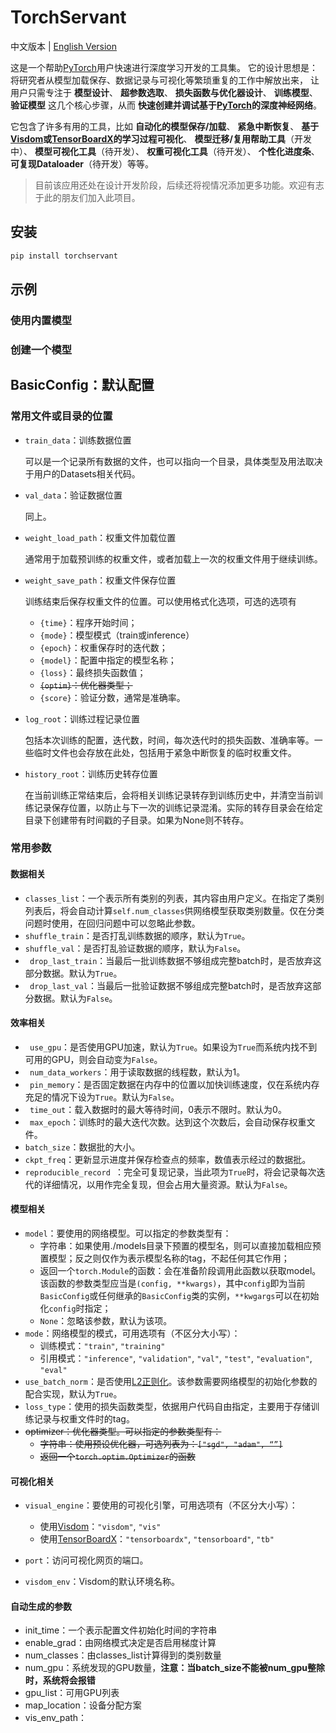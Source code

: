 # TorchServant

中文版本 | [English Version](https://github.com/QixuanAI/pytorch_AI_Engine/blob/master/README_en-US.md)

这是一个帮助[PyTorch](https://pytorch.org)用户快速进行深度学习开发的工具集。
它的设计思想是：将研究者从模型加载保存、数据记录与可视化等繁琐重复的工作中解放出来，
让用户只需专注于
**模型设计**、
**超参数选取**、
**损失函数与优化器设计**、
**训练模型**、
**验证模型**
这几个核心步骤，从而
**快速创建并调试基于[PyTorch](https://pytorch.org)的深度神经网络**。

它包含了许多有用的工具，比如
**自动化的模型保存/加载**、
**紧急中断恢复**、
**基于[Visdom](https://github.com/facebookresearch/visdom)或[TensorBoardX](https://github.com/lanpa/tensorboardX)的学习过程可视化**、
**模型迁移/复用帮助工具**（开发中）、
**模型可视化工具**（待开发）、
**权重可视化工具**（待开发）、
**个性化进度条**、
**可复现Dataloader**（待开发）等等。

> 目前该应用还处在设计开发阶段，后续还将视情况添加更多功能。欢迎有志于此的朋友们加入此项目。

## 安装

```bash
pip install torchservant
```

## 示例



### 使用内置模型

### 创建一个模型





## BasicConfig：默认配置

### 常用文件或目录的位置

* ```train_data```：训练数据位置

  可以是一个记录所有数据的文件，也可以指向一个目录，具体类型及用法取决于用户的Datasets相关代码。

* ```val_data```：验证数据位置

  同上。

* ```weight_load_path```：权重文件加载位置

  通常用于加载预训练的权重文件，或者加载上一次的权重文件用于继续训练。

* ```weight_save_path```：权重文件保存位置

  训练结束后保存权重文件的位置。可以使用格式化选项，可选的选项有
  * ```{time}```：程序开始时间；
  * ```{mode}```：模型模式（train或inference）
  * ```{epoch}```：权重保存时的迭代数；
  * ```{model}```：配置中指定的模型名称；
  * ```{loss}```：最终损失函数值；
  * ~~```{optim}```：优化器类型；~~
  * ```{score}```：验证分数，通常是准确率。

* ```log_root```：训练过程记录位置

  包括本次训练的配置，迭代数，时间，每次迭代时的损失函数、准确率等。一些临时文件也会存放在此处，包括用于紧急中断恢复的临时权重文件。
  
* ```history_root```：训练历史转存位置

  在当前训练正常结束后，会将相关训练记录转存到训练历史中，并清空当前训练记录保存位置，以防止与下一次的训练记录混淆。实际的转存目录会在给定目录下创建带有时间戳的子目录。如果为None则不转存。

### 常用参数

#### 数据相关

* ```classes_list```：一个表示所有类别的列表，其内容由用户定义。在指定了类别列表后，将会自动计算```self.num_classes```供网络模型获取类别数量。仅在分类问题时使用，在回归问题中可以忽略此参数。
* ```shuffle_train```：是否打乱训练数据的顺序，默认为```True```。
* ```shuffle_val```：是否打乱验证数据的顺序，默认为```False```。
* ``` drop_last_train```：当最后一批训练数据不够组成完整batch时，是否放弃这部分数据。默认为```True```。
* ``` drop_last_val```：当最后一批验证数据不够组成完整batch时，是否放弃这部分数据。默认为```False```。

#### 效率相关

* ``` use_gpu```：是否使用GPU加速，默认为```True```。如果设为```True```而系统内找不到可用的GPU，则会自动变为```False```。
* ``` num_data_workers```：用于读取数据的线程数，默认为1。
* ``` pin_memory```：是否固定数据在内存中的位置以加快训练速度，仅在系统内存充足的情况下设为```True```。默认为```False```。
* ``` time_out```：载入数据时的最大等待时间，0表示不限时。默认为0。
* ``` max_epoch```：训练时的最大迭代次数。达到这个次数后，会自动保存权重文件。
* ```batch_size```：数据批的大小。
* ```ckpt_freq```：更新显示进度并保存检查点的频率，数值表示经过的数据批。
* ```reproducible_record ```：完全可复现记录，当此项为```True```时，将会记录每次迭代的详细情况，以用作完全复现，但会占用大量资源。默认为```False```。

#### 模型相关

* ```model```：要使用的网络模型。可以指定的参数类型有：
  * 字符串：如果使用./models目录下预置的模型名，则可以直接加载相应预置模型；反之则仅作为表示模型名称的tag，不起任何其它作用；
  * 返回一个```torch.Module```的函数：会在准备阶段调用此函数以获取model。该函数的参数类型应当是```(config, **kwargs)```，其中```config```即为当前```BasicConfig```或任何继承的```BasicConfig```类的实例，```**kwgargs```可以在初始化```config```时指定；
  * ```None```：忽略该参数，默认为该项。
* ```mode```：网络模型的模式，可用选项有（不区分大小写）：
  * 训练模式：```"train"```, ```"training"```
  * 引用模式：```"inference"```, ```"validation"```, ```"val"```, ```"test"```, ```"evaluation"```, ```"eval"```
* ``use_batch_norm``：是否使用[L2正则化](https://pytorch.org/docs/stable/nn.html#batchnorm2d)。该参数需要网络模型的初始化参数的配合实现，默认为```True```。
* ``loss_type``：使用的损失函数类型，依据用户代码自由指定，主要用于存储训练记录与权重文件时的tag。
* ~~optimizer：优化器类型。可以指定的参数类型有：~~
  * ~~字符串：使用预设优化器，可选列表为：```["sgd", "adam", “”]```~~
  * ~~返回一个```torch.optim.Optimizer```的函数~~

#### 可视化相关

* ``visual_engine``：要使用的可视化引擎，可用选项有（不区分大小写）：
  * 使用[Visdom](https://github.com/facebookresearch/visdom)：```"visdom"```, ```"vis"```
  * 使用[TensorBoardX](https://github.com/lanpa/tensorboardX)：```"tensorboardx"```, ``"tensorboard"``, ``"tb"``

* ``port``：访问可视化网页的端口。
* ```visdom_env```：Visdom的默认环境名称。

#### 自动生成的参数

* init_time：一个表示配置文件初始化时间的字符串
* enable_grad：由网络模式决定是否启用梯度计算
* num_classes：由classes_list计算得到的类别数量
* num_gpu：系统发现的GPU数量，**注意：当batch_size不能被num_gpu整除时，系统将会报错**
* gpu_list：可用GPU列表
* map_location：设备分配方案
* vis_env_path：
